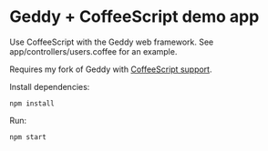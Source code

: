 Geddy + CoffeeScript demo app
=============================

Use CoffeeScript with the Geddy web framework. See app/controllers/users.coffee for an example.

Requires my fork of Geddy with [CoffeeScript support](https://github.com/topfunky/geddy/commit/02096a2c53731822371f654b173080b0d4fbf6c3).

Install dependencies:

    npm install

Run:

    npm start

